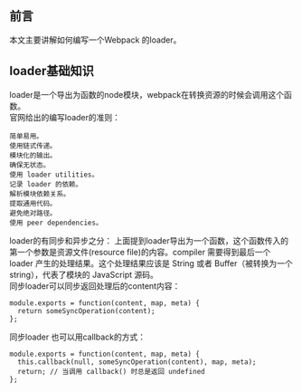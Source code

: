 ## 前言
本文主要讲解如何编写一个Webpack 的loader。
## loader基础知识
loader是一个导出为函数的node模块，webpack在转换资源的时候会调用这个函数。  
官网给出的编写loader的准则：  

```
简单易用。
使用链式传递。
模块化的输出。
确保无状态。
使用 loader utilities。
记录 loader 的依赖。
解析模块依赖关系。
提取通用代码。
避免绝对路径。
使用 peer dependencies。
```
loader的有同步和异步之分： 
上面提到loader导出为一个函数，这个函数传入的第一个参数是资源文件(resource file)的内容。compiler 需要得到最后一个 loader 产生的处理结果。这个处理结果应该是 String 或者 Buffer（被转换为一个 string），代表了模块的 JavaScript 源码。   
同步loader可以同步返回处理后的content内容：

```
module.exports = function(content, map, meta) {
  return someSyncOperation(content);
};
```
同步loader 也可以用callback的方式：  

```
module.exports = function(content, map, meta) {
  this.callback(null, someSyncOperation(content), map, meta);
  return; // 当调用 callback() 时总是返回 undefined
};
```
callback方式允许传入多个参数，直接返回函数只能传递content一个参数。  
异步loader使用 this.async 来获取 callback 函数：

```
module.exports = function(content, map, meta) {
  var callback = this.async();
  someAsyncOperation(content, function(err, result) {
    if (err) return callback(err);
    callback(null, result, map, meta);
  });
};
```
默认情况下，资源文件会被转化为 UTF-8 字符串，然后传给 loader。通过设置 raw，loader 可以接收原始的 Buffer。每一个 loader 都可以用 String 或者 Buffer 的形式传递它的处理结果。Complier 将会把它们在 loader 之间相互转换。

```
module.exports = function(content) {
    assert(content instanceof Buffer);
    return someSyncOperation(content);
    // 返回值也可以是一个 `Buffer`
    // 即使不是 raw loader 也没问题
};
module.exports.raw = true;
```
Loader上下文：  
this.version ： 版本号。  
this.context：loader模块所在的目录。  
this.request：被解析出来的 request 字符串。  
this.query：用来获取option，已经废弃。现在用loader-utils 中的 getOptions 方法来提取给定 loader 的 option。  
this.callback：一个可以同步或者异步调用的可以返回多个结果的函数。    
this.async： 告诉 loader-runner 这个 loader 将会异步地回调。返回 this.callback。  
this.cacheable：设置是否可缓存标志的函数。默认情况下，loader 的处理结果会被标记为可缓存。调用这个方法然后传入 false，可以关闭 loader 的缓存。一个可缓存的 loader 在输入和相关依赖没有变化时，必须返回相同的结果。一般的使用方式：
 
```
this.cacheable && this.cacheable();
```
this.loaders:所有 loader 组成的数组。  
this.loaderIndex:当前 loader 在 loader 数组中的索引。  
this.resource:request 中的资源部分，包括 query 参数。  
this.resourcePath:资源文件的路径。  
this.resourceQuery:资源的 query 参数。  
this.target:编译的目标。从配置选项中传递过来的。  
this.emitWarning:发出警告。  
this.emitError：抛出错误。    
this.emitFile：产生一个文件。这是 webpack 特有的。  
this.fs：用于访问 compilation 的 inputFileSystem 属性。  
## loader Demo 
下面我们写一个简单的替换文本内容的加载txt格式文件的loader.  
我的loader 就叫checkLoader,代码如下：

```

const loaderUtils =  require('loader-utils');

module.exports = function loader(source) {
  const options = loaderUtils.getLoaderConfig(this);
  source = source.replace(/\[name\]/g, options.name);
  console.log('options:   ', options)
  console.log('source:   ',source)
  return `${ JSON.stringify(source) }`;
};
```

webpack.config.js如下：
```
const path = require('path');
module.exports = { 
  // 项目入口
  entry: {
    bundle: process.cwd()+"/src/index.js",
    text:process.cwd()+"/src/hello.txt"
  },
  // 项目出口
  output: {
    path: process.cwd() + '/dist',
    filename: '[name].js', 
  }, 
  module:{
    rules:[
     {
        test: /\.txt$/,
        use: {
          loader: path.resolve(__dirname, './build/checkLoader.js'),
          options: {
            name: 'Alice'
          }   
        }             
      }]
  }
}
```
待处理的文件 hello.txt如下： 

```
Hey [name]!
```
让我们看一下允许后的结果：

```
> webpackxx@1.0.0 build /Users/kobe/gitProj/fullStackWay/10-Webpack原理/loader_demo
> node  ./build/build.js

options:    { name: 'Alice' }
source:    Hey Alice!
options:    { name: 'Alice' }
source:    Hey Alice!
Compilation finished!

```
可以看到 在loader插件中打出的 options 和source 分别是loader的配置和待处理文件的内容。  
我们再看一下打包后的文件,限于篇幅我只贴出一部分：  

```
/***/ 3:
/***/ (function(module, exports) {

"Hey Alice!"

/***/ })

```
我们看到 name已经被替换为Alice，说明loader运行成功。本demo使用的webpack是3.8.1,不同版本配置略有差异，demo地址：https://github.com/kobefaith/fullStackWay/tree/master/10-Webpack原理/loader_demo

## 总结
本文主要讲了 webpack loader的基础知识和开发方法，并做了一个简单的demo。









